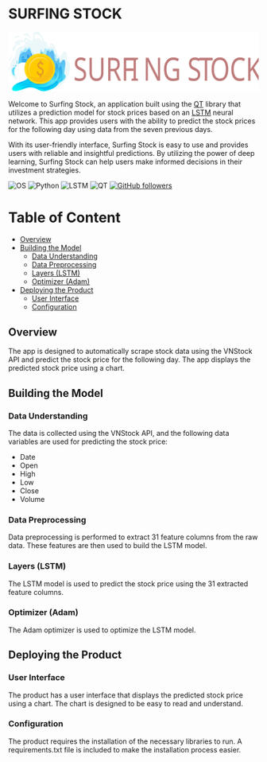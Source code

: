 # SURFING STOCK

<div>
  <p align="center">
    <img src="images/logo.svg" width="800"> 
  </p>
</div>

Welcome to Surfing Stock, an application built using the [QT](https://en.wikipedia.org/wiki/Qt_(software)) library that utilizes a prediction model for stock prices based on an [LSTM](https://en.wikipedia.org/wiki/Long_short-term_memory) neural network. This app provides users with the ability to predict the stock prices for the following day using data from the seven previous days.

With its user-friendly interface, Surfing Stock is easy to use and provides users with reliable and insightful predictions. By utilizing the power of deep learning, Surfing Stock can help users make informed decisions in their investment strategies.

![OS](https://img.shields.io/badge/OS-Windows-blue?style=flat&logo=)
![Python](https://img.shields.io/badge/Python-v3.10.9-blue?style=flat&logo=python)
![LSTM](https://img.shields.io/badge/Neural%20Network-LSTM-yellow?style=flat&logo=tensorflow)
![QT](https://img.shields.io/badge/QT-6.3.2-blue?style=flat&logo=qt)
[![GitHub followers](https://img.shields.io/github/followers/{username}.svg?style=social&label=Follow)](https://github.com/{username})

# Table of Content
- [Overview](#overview)
- [Building the Model](#building-the-model)
    - [Data Understanding](#data-understanding)
    - [Data Preprocessing](#data-preprocessing)
    - [Layers (LSTM)](#layers-lstm)
    - [Optimizer (Adam)](#optimizer-adam)
- [Deploying the Product](#deploying-the-product)
    - [User Interface](#user-interface)
    - [Configuration](#configuration)

## Overview
The app is designed to automatically scrape stock data using the VNStock API and predict the stock price for the following day. The app displays the predicted stock price using a chart.

## Building the Model
### Data Understanding
The data is collected using the VNStock API, and the following data variables are used for predicting the stock price:
- Date
- Open
- High
- Low
- Close
- Volume

### Data Preprocessing
Data preprocessing is performed to extract 31 feature columns from the raw data. These features are then used to build the LSTM model.

### Layers (LSTM)
The LSTM model is used to predict the stock price using the 31 extracted feature columns.

### Optimizer (Adam)
The Adam optimizer is used to optimize the LSTM model.

## Deploying the Product
### User Interface
The product has a user interface that displays the predicted stock price using a chart. The chart is designed to be easy to read and understand.

### Configuration
The product requires the installation of the necessary libraries to run. A requirements.txt file is included to make the installation process easier.
